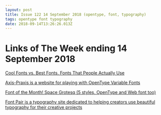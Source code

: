 ```yaml
---
layout: post
title: Issue 122 14 September 2018 (opentype, font, typography)
tags: opentype font typography
date: 2018-09-14T13:26:26.013Z
---
```

# Links of The Week ending 14 September 2018

<a href="https://icons8.com/fonts/roboto/arial" title="Cool Fonts vs. Best Fonts. Fonts That People Actually Use" alt="Cool Fonts vs. Best Fonts. Fonts That People Actually Use" target="_blank">Cool Fonts vs. Best Fonts. Fonts That People Actually Use</a>

<a href="https://www.axis-praxis.org/specimens/__DEFAULT__" title="Axis-Praxis is a website for playing with OpenType Variable Fonts" alt="Axis-Praxis is a website for playing with OpenType Variable Fonts" target="_blank">Axis-Praxis is a website for playing with OpenType Variable Fonts</a>

<a href="https://fonts.floriankarsten.com/space-grotesk" title="Font of the Month! Space Grotesq (5 styles, OpenType and Web font too)" alt="Font of the Month! Space Grotesq (5 styles, OpenType and Web font too)" target="_blank">Font of the Month! Space Grotesq (5 styles, OpenType and Web font too)</a>

<a href="https://fontpair.co" title="Font Pair is a typography site dedicated to helping creators use beautiful typography for their creative projects" alt="Font Pair is a typography site dedicated to helping creators use beautiful typography for their creative projects" target="_blank">Font Pair is a typography site dedicated to helping creators use beautiful typography for their creative projects</a>